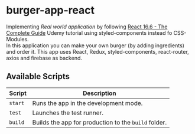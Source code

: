 # burger-app-react

Implementing *Real world application* by following [React 16.6 - The Complete Guide](https://www.udemy.com/react-the-complete-guide-incl-redux/) Udemy tutorial using styled-components instead fo CSS-Modules. <br>
In this application you can make your own burger (by adding ingredients) and order it. This app uses React, Redux, styled-components, react-router, axios and firebase as backend.

## Available Scripts

Script          | Description 
-----           | -----------
`start`         | Runs the app in the development mode.
`test`          | Launches the test runner.
`build`         | Builds the app for production to the `build` folder.
